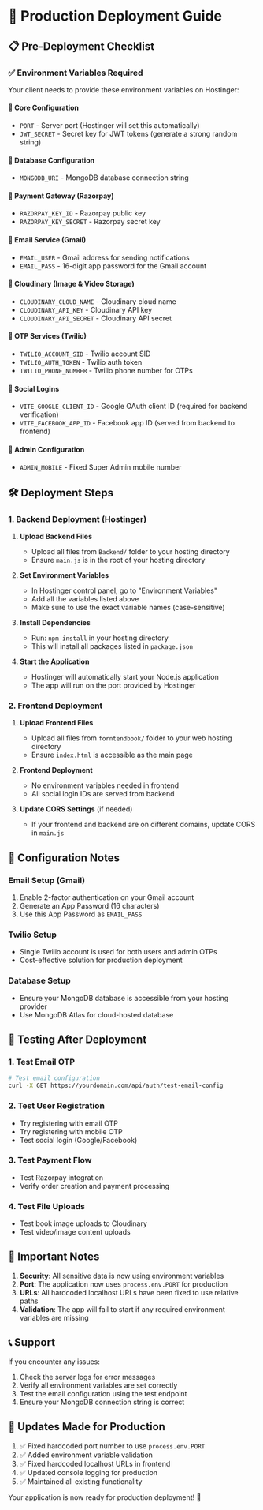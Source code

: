 # 🚀 Production Deployment Guide

## 📋 Pre-Deployment Checklist

### ✅ Environment Variables Required

Your client needs to provide these environment variables on Hostinger:

#### 🔹 Core Configuration
- `PORT` - Server port (Hostinger will set this automatically)
- `JWT_SECRET` - Secret key for JWT tokens (generate a strong random string)

#### 🔹 Database Configuration
- `MONGODB_URI` - MongoDB database connection string

#### 🔹 Payment Gateway (Razorpay)
- `RAZORPAY_KEY_ID` - Razorpay public key
- `RAZORPAY_KEY_SECRET` - Razorpay secret key

#### 🔹 Email Service (Gmail)
- `EMAIL_USER` - Gmail address for sending notifications
- `EMAIL_PASS` - 16-digit app password for the Gmail account

#### 🔹 Cloudinary (Image & Video Storage)
- `CLOUDINARY_CLOUD_NAME` - Cloudinary cloud name
- `CLOUDINARY_API_KEY` - Cloudinary API key
- `CLOUDINARY_API_SECRET` - Cloudinary API secret

#### 🔹 OTP Services (Twilio)
- `TWILIO_ACCOUNT_SID` - Twilio account SID
- `TWILIO_AUTH_TOKEN` - Twilio auth token
- `TWILIO_PHONE_NUMBER` - Twilio phone number for OTPs

#### 🔹 Social Logins
- `VITE_GOOGLE_CLIENT_ID` - Google OAuth client ID (required for backend verification)
- `VITE_FACEBOOK_APP_ID` - Facebook app ID (served from backend to frontend)

#### 🔹 Admin Configuration
- `ADMIN_MOBILE` - Fixed Super Admin mobile number

## 🛠️ Deployment Steps

### 1. Backend Deployment (Hostinger)

1. **Upload Backend Files**
   - Upload all files from `Backend/` folder to your hosting directory
   - Ensure `main.js` is in the root of your hosting directory

2. **Set Environment Variables**
   - In Hostinger control panel, go to "Environment Variables"
   - Add all the variables listed above
   - Make sure to use the exact variable names (case-sensitive)

3. **Install Dependencies**
   - Run: `npm install` in your hosting directory
   - This will install all packages listed in `package.json`

4. **Start the Application**
   - Hostinger will automatically start your Node.js application
   - The app will run on the port provided by Hostinger

### 2. Frontend Deployment

1. **Upload Frontend Files**
   - Upload all files from `forntendbook/` folder to your web hosting directory
   - Ensure `index.html` is accessible as the main page

2. **Frontend Deployment**
   - No environment variables needed in frontend
   - All social login IDs are served from backend

3. **Update CORS Settings** (if needed)
   - If your frontend and backend are on different domains, update CORS in `main.js`

## 🔧 Configuration Notes

### Email Setup (Gmail)
1. Enable 2-factor authentication on your Gmail account
2. Generate an App Password (16 characters)
3. Use this App Password as `EMAIL_PASS`

### Twilio Setup
- Single Twilio account is used for both users and admin OTPs
- Cost-effective solution for production deployment

### Database Setup
- Ensure your MongoDB database is accessible from your hosting provider
- Use MongoDB Atlas for cloud-hosted database

## 🧪 Testing After Deployment

### 1. Test Email OTP
```bash
# Test email configuration
curl -X GET https://yourdomain.com/api/auth/test-email-config
```

### 2. Test User Registration
- Try registering with email OTP
- Try registering with mobile OTP
- Test social login (Google/Facebook)

### 3. Test Payment Flow
- Test Razorpay integration
- Verify order creation and payment processing

### 4. Test File Uploads
- Test book image uploads to Cloudinary
- Test video/image content uploads

## 🚨 Important Notes

1. **Security**: All sensitive data is now using environment variables
2. **Port**: The application now uses `process.env.PORT` for production
3. **URLs**: All hardcoded localhost URLs have been fixed to use relative paths
4. **Validation**: The app will fail to start if any required environment variables are missing

## 📞 Support

If you encounter any issues:
1. Check the server logs for error messages
2. Verify all environment variables are set correctly
3. Test the email configuration using the test endpoint
4. Ensure your MongoDB connection string is correct

## 🔄 Updates Made for Production

1. ✅ Fixed hardcoded port number to use `process.env.PORT`
2. ✅ Added environment variable validation
3. ✅ Fixed hardcoded localhost URLs in frontend
4. ✅ Updated console logging for production
5. ✅ Maintained all existing functionality

Your application is now ready for production deployment! 🎉
